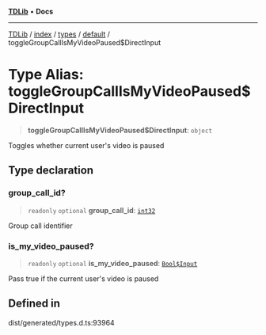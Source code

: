 [**TDLib**](../../../../../../README.md) • **Docs**

***

[TDLib](../../../../../../modules.md) / [index](../../../../../README.md) / [types](../../../README.md) / [default](../README.md) / toggleGroupCallIsMyVideoPaused$DirectInput

# Type Alias: toggleGroupCallIsMyVideoPaused$DirectInput

> **toggleGroupCallIsMyVideoPaused$DirectInput**: `object`

Toggles whether current user's video is paused

## Type declaration

### group\_call\_id?

> `readonly` `optional` **group\_call\_id**: [`int32`](int32.md)

Group call identifier

### is\_my\_video\_paused?

> `readonly` `optional` **is\_my\_video\_paused**: [`Bool$Input`](Bool$Input.md)

Pass true if the current user's video is paused

## Defined in

dist/generated/types.d.ts:93964
